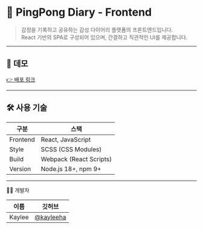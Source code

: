 # 🏓 PingPong Diary - Frontend

> 감정을 기록하고 공유하는 감성 다이어리 플랫폼의 프론트엔드입니다.  
> React 기반의 SPA로 구성되어 있으며, 간결하고 직관적인 UI를 제공합니다.

---

## 📸 데모

[👉 배포 링크](http://pingpong-diary.kro.kr)

---

## 🛠️ 사용 기술

| 구분     | 스택                    |
| -------- | ----------------------- |
| Frontend | React, JavaScript       |
| Style    | SCSS (CSS Modules)      |
| Build    | Webpack (React Scripts) |
| Version  | Node.js 18+, npm 9+     |

---

🧑‍💻 개발자

| 이름   | 깃허브                                   |
| ------ | ---------------------------------------- |
| Kaylee | [@kayleeha](https://github.com/kayleeha) |
